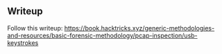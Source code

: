 ## Writeup

Follow this writeup:
https://book.hacktricks.xyz/generic-methodologies-and-resources/basic-forensic-methodology/pcap-inspection/usb-keystrokes

